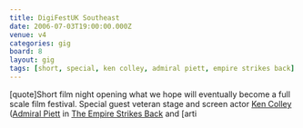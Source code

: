 ```yaml
---
title: DigiFestUK Southeast
date: 2006-07-03T19:00:00.000Z
venue: v4
categories: gig
board: 8
layout: gig
tags: [short, special, ken colley, admiral piett, empire strikes back]
---
```

[quote]Short film night opening what we hope will eventually become a full scale film festival.  Special guest veteran stage and screen actor <a href="/wiki/ken+colley">Ken Colley</a> (<a href="https://www.google.co.uk/search?q=admiral+piett">Admiral Piett</a> in <a href="/wiki/empire+strikes+back">The Empire Strikes Back</a> and [arti
